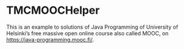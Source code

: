 # TMCMOOCHelper
This is an example to solutions of Java Programming of University of Helsinki’s free massive open online course also called MOOC, on https://java-programming.mooc.fi/.
